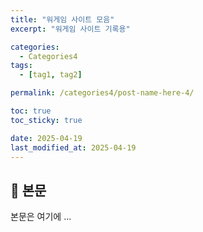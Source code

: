 ```yaml
---
title: "워게임 사이트 모음"
excerpt: "워게임 사이트 기록용"

categories:
  - Categories4
tags:
  - [tag1, tag2]

permalink: /categories4/post-name-here-4/

toc: true
toc_sticky: true

date: 2025-04-19
last_modified_at: 2025-04-19
---
```


## 🦥 본문

본문은 여기에 ...
